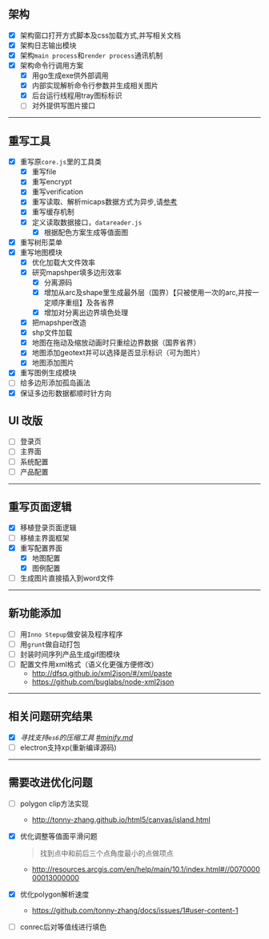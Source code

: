 ## 架构

- [x] 架构窗口打开方式脚本及css加载方式,并写相关文档
- [x] 架构日志输出模块
- [x] 架构`main process`和`render process`通讯机制
- [x] 架构命令行调用方案
    - [x] 用go生成exe供外部调用
    - [x] 内部实现解析命令行参数并生成相关图片
    - [x] 后台运行线程用tray图标标识
    - [ ] 对外提供写图片接口

-----------------------------------------------------

## 重写工具

- [x] 重写原`core.js`里的工具类
    - [x] 重写file
    - [x] 重写encrypt
    - [x] 重写verification
    - [x] 重写读取、解析micaps数据方式为异步,请[参考](./thread.md)
    - [x] 重写缓存机制
    - [x] 定义读取数据接口，`datareader.js`
        - [x] 根据配色方案生成等值面图

- [x] 重写树形菜单
- [x] 重写地图模块
    - [x] 优化加载大文件效率
    - [x] 研究mapshper填多边形效率
        - [x] 分离源码
        - [x] 增加从arc及shape里生成最外层（国界）【只被使用一次的arc,并按一定顺序重组】及各省界
        - [x] 增加对分离出边界填色处理
    - [x] 把mapshper改造
    - [x] shp文件加载
    - [x] 地图在拖动及缩放动画时只重绘边界数据（国界省界）
    - [x] 地图添加geotext并可以选择是否显示标识（可为图片）
    - [x] 地图添加图片
- [x] 重写图例生成模块
- [ ] 给多边形添加孤岛画法
- [x] 保证多边形数据都顺时针方向  

## UI 改版
- [ ] 登录页
- [ ] 主界面
- [ ] 系统配置
- [ ] 产品配置

-----------------------------------------------------

## 重写页面逻辑

- [x] 移植登录页面逻辑
- [ ] 移植主界面框架
- [x] 重写配置界面
    - [x] 地图配置
    - [x] 图例配置
- [ ] 生成图片直接插入到word文件

-----------------------------------------------------

## 新功能添加

- [ ] 用`Inno Stepup`做安装及程序程序
- [ ] 用`grunt`做自动打包
- [ ] 封装时间序列产品生成gif图模块
- [ ] 配置文件用xml格式（语义化更强方便修改）
    * http://dfsq.github.io/xml2json/#/xml/paste
    * https://github.com/buglabs/node-xml2json

-----------------------------------------------------

## 相关问题研究结果

- [x] _寻找支持`es6`的压缩工具 [#minify.md](./minify.md)_
- [ ] electron支持xp(重新编译源码)

-----------------------------------------------------

## 需要改进优化问题
- [ ] polygon clip方法实现
    * http://tonny-zhang.github.io/html5/canvas/island.html
- [x] 优化调整等值面平滑问题
    > 找到点中和前后三个点角度最小的点做项点

    * http://resources.arcgis.com/en/help/main/10.1/index.html#//007000000013000000
- [x] 优化polygon解析速度
    * https://github.com/tonny-zhang/docs/issues/1#user-content-1
- [ ] conrec后对等值线进行填色
